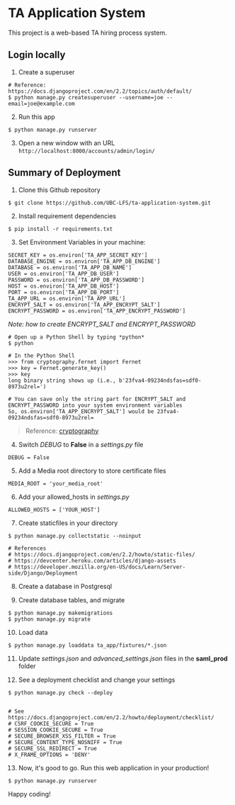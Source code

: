 # TA Application System

This project is a web-based TA hiring process system.


## Login locally

1. Create a superuser
```
# Reference: https://docs.djangoproject.com/en/2.2/topics/auth/default/
$ python manage.py createsuperuser --username=joe --email=joe@example.com
```

2. Run this app
```
$ python manage.py runserver
```

3. Open a new window with an URL ``` http://localhost:8000/accounts/admin/login/ ```


## Summary of Deployment

1. Clone this Github repository
```
$ git clone https://github.com/UBC-LFS/ta-application-system.git
```

2. Install requirement dependencies
```
$ pip install -r requirements.txt
```

3. Set Environment Variables in your machine:
```
SECRET_KEY = os.environ['TA_APP_SECRET_KEY']
DATABASE_ENGINE = os.environ['TA_APP_DB_ENGINE']
DATABASE = os.environ['TA_APP_DB_NAME']
USER = os.environ['TA_APP_DB_USER']
PASSWORD = os.environ['TA_APP_DB_PASSWORD']
HOST = os.environ['TA_APP_DB_HOST']
PORT = os.environ['TA_APP_DB_PORT']
TA_APP_URL = os.environ['TA_APP_URL']
ENCRYPT_SALT = os.environ['TA_APP_ENCRYPT_SALT']
ENCRYPT_PASSWORD = os.environ['TA_APP_ENCRYPT_PASSWORD']
```

*Note: how to create ENCRYPT_SALT and ENCRYPT_PASSWORD*
```
# Open up a Python Shell by typing *python*
$ python

# In the Python Shell
>>> from cryptography.fernet import Fernet
>>> key = Fernet.generate_key()
>>> key
long binary string shows up (i.e., b'23fva4-09234ndsfas=sdf0-8973u2rel=')

# You can save only the string part for ENCRYPT_SALT and ENCRYPT_PASSWORD into your system environment variables
So, os.environ['TA_APP_ENCRYPT_SALT'] would be 23fva4-09234ndsfas=sdf0-8973u2rel=
```

> Reference: [cryptography](https://github.com/pyca/cryptography)


4. Switch *DEBUG* to **False** in a *settings.py* file
```
DEBUG = False
```

5. Add a Media root directory to store certificate files
```
MEDIA_ROOT = 'your_media_root'
```

6. Add your allowed_hosts in *settings.py*
```
ALLOWED_HOSTS = ['YOUR_HOST']
```

7. Create staticfiles in your directory
```
$ python manage.py collectstatic --noinput

# References
# https://docs.djangoproject.com/en/2.2/howto/static-files/
# https://devcenter.heroku.com/articles/django-assets
# https://developer.mozilla.org/en-US/docs/Learn/Server-side/Django/Deployment
```

8. Create a database in Postgresql

9. Create database tables, and migrate
```
$ python manage.py makemigrations
$ python manage.py migrate
```

10. Load data
```
$ python manage.py loaddata ta_app/fixtures/*.json
```

11. Update *settings.json* and *advanced_settings.json* files in the **saml_prod** folder

12. See a deployment checklist and change your settings
```
$ python manage.py check --deploy


# See https://docs.djangoproject.com/en/2.2/howto/deployment/checklist/
# CSRF_COOKIE_SECURE = True
# SESSION_COOKIE_SECURE = True
# SECURE_BROWSER_XSS_FILTER = True
# SECURE_CONTENT_TYPE_NOSNIFF = True
# SECURE_SSL_REDIRECT = True
# X_FRAME_OPTIONS = 'DENY'
```

13. Now, it's good to go. Run this web application in your production!
```
$ python manage.py runserver
```

Happy coding!
